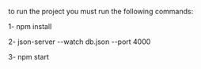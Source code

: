 to run the project you must run the following commands:

1- npm install

2- json-server --watch db.json --port 4000

3- npm start 